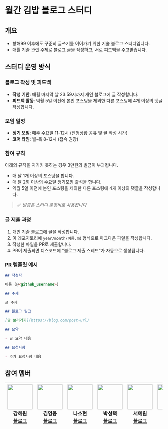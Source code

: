 # 월간 김밥 블로그 스터디

## 개요

- 항해99 이후에도 꾸준히 글쓰기를 이어가기 위한 기술 블로그 스터디입니다.
- 매월 기술 관련 주제로 블로그 글을 작성하고, 서로 피드백을 주고받습니다.

## 스터디 운영 방식

### 블로그 작성 및 피드백

- **작성 기한**: 매월 마지막 날 23:59시까지 개인 블로그에 글 작성합니다.
- **피드백 활동**: 익월 5일 이전에 본인 포스팅을 제외한 다른 포스팅에 4개 이상의 댓글 작성합니다.

### 모임 일정

- **정기 모임**: 매주 수요일 11-12시 (진행상황 공유 및 글 작성 시간)
- **코어 타임**: 월-목 8-12시 (접속 권장)

### 참여 규칙

아래의 규칙을 지기키 못하는 경우 3만원의 벌금이 부과됩니다.

- 매 달 1개 이상의 포스팅을 합니다.
- 매 달 2회 이상의 수요일 정기모임 출석을 합니다.
- 익월 5일 이전에 본인 포스팅을 제외한 다른 포스팅에 4개 이상의 댓글을 작성합니다.

> ✅ _벌금은 스터디 운영비로 사용됩니다_

### 글 제출 과정

1. 개인 기술 블로그에 글을 작성합니다.
2. 이 레포지토리에 `year/month/이름.md` 형식으로 마크다운 파일을 작성합니다.
3. 작성한 파일을 PR로 제출합니다.
4. PR이 제출되면 디스코드에 "블로그 제출 스레드"가 자동으로 생성됩니다.

### PR 템플릿 예시

```markdown
## 작성자

이름 (@<github_username>)

## 주제

글 주제

## 블로그 링크

[글 보러가기](https://blog.com/post-url)

## 요약

- 글 요약 내용

## 요청사항

- 추가 요청사항 내용
```

## 참여 멤버

| <a href="https://github.com/kanghyew0n"><img src="https://github.com/kanghyew0n.png" width="80" height="80"></a><br />**강혜원**<br />[블로그](https://velog.io/@kanghyeron/posts) | <a href="https://github.com/houndhollis"><img src="https://github.com/houndhollis.png" width="80" height="80"></a><br />**김영웅**<br />[블로그](https://velog.io/@houndhollis/posts) | <a href="https://github.com/naroso-o"><img src="https://github.com/naroso-o.png" width="80" height="80"></a><br />**나소현**<br />[블로그](https://naroso-o.github.io/dev) | <a href="https://github.com/stoic-park"><img src="https://github.com/stoic-park.png" width="80" height="80"></a><br />**박성택**<br />[블로그](https://stoic-park.vercel.app/post) | <a href="https://github.com/yerimmseo"><img src="https://github.com/yerimmseo.png" width="80" height="80"></a><br />**서예림**<br />[블로그](https://velog.io/@yerim7386/posts) | <a href="https://github.com/lapidix"><img src="https://github.com/lapidix.png" width="80" height="80"></a><br />**이민기**<br />[블로그](https://blog.lapidix.com) | <a href="https://github.com/LEEYEONSEONG"><img src="https://github.com/LEEYEONSEONG.png" width="80" height="80"></a><br />**이연성**<br />[블로그](https://leeyeonseong.github.io/tech-blog/) | <a href="https://github.com/zenna9"><img src="https://github.com/zenna9.png" width="80" height="80"></a><br />**정채은**<br />[블로그](https://zenna9.tistory.com/) |
| :---: | :---: | :---: | :---: | :---: | :---: | :---: | :---: |
